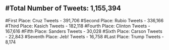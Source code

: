 #Total Number of Tweets: 1,155,394 
---
#First Place: Cruz Tweets - 391,706
#Second Place: Rubio Tweets - 336,166
#Third Place: Kasich Tweets - 182,118
#Fourth Place: Clinton Tweets - 167,616
#Fifth Place: Sanders Tweets - 30,028
#Sixth Place: Carson Tweets - 22,843
#Seventh Place: Jeb! Tweets - 16,758
#Last Place: Trump Tweets - 8,174

